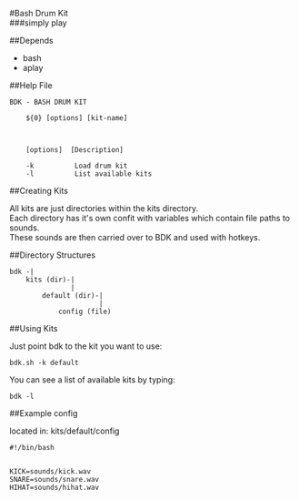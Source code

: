 #Bash Drum Kit  
###simply play

##Depends  
* bash
* aplay

##Help File  
```  
BDK - BASH DRUM KIT

    ${0} [options] [kit-name]



    [options]  [Description]

    -k          Load drum kit
    -l          List available kits  
```

##Creating Kits  

All kits are just directories within the kits directory.  
Each directory has it's own confit with variables which contain file paths to sounds.  
These sounds are then carried over to BDK and used with hotkeys.  

##Directory Structures  
```
bdk -|
	kits (dir)-|
	           |
		default (dir)-|
		              |
			config (file)
```

##Using Kits  


Just point bdk to the kit you want to use:  

```
bdk.sh -k default  
```


You can see a list of available kits by typing:  

```
bdk -l
```  


##Example config  

located in: kits/default/config  

```  
#!/bin/bash


KICK=sounds/kick.wav
SNARE=sounds/snare.wav
HIHAT=sounds/hihat.wav
```
